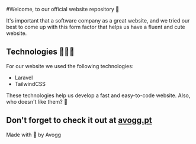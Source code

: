 #Welcome, to our official website repository 🚀

It's important that a software company as a great website, and we tried our best to come up with this form factor that helps us have a fluent and cute website.

## Technologies 🧑🏻‍💻

For our website we used the following technologies:
* Laravel
* TailwindCSS

These technologies help us develop a fast and easy-to-code website. Also, who doesn't like them? 🤨

## Don't forget to check it out at <a href="https://avogg.pt" target="_blank">avogg.pt</a>

Made with 💜 by Avogg
